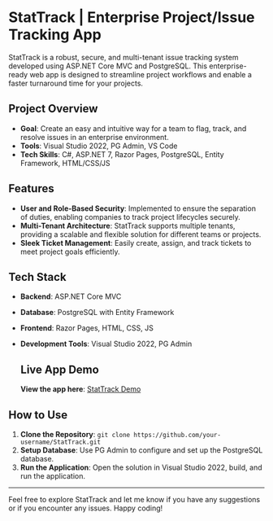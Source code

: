 # StatTrack | Enterprise Project/Issue Tracking App

StatTrack is a robust, secure, and multi-tenant issue tracking system developed using ASP.NET Core MVC and PostgreSQL. This enterprise-ready web app is designed to streamline project workflows and enable a faster turnaround time for your projects.

## Project Overview

- **Goal**: Create an easy and intuitive way for a team to flag, track, and resolve issues in an enterprise environment.
- **Tools**: Visual Studio 2022, PG Admin, VS Code
- **Tech Skills**: C#, ASP.NET 7, Razor Pages, PostgreSQL, Entity Framework, HTML/CSS/JS

## Features

- **User and Role-Based Security**: Implemented to ensure the separation of duties, enabling companies to track project lifecycles securely.
- **Multi-Tenant Architecture**: StatTrack supports multiple tenants, providing a scalable and flexible solution for different teams or projects.
- **Sleek Ticket Management**: Easily create, assign, and track tickets to meet project goals efficiently.

## Tech Stack

- **Backend**: ASP.NET Core MVC
- **Database**: PostgreSQL with Entity Framework
- **Frontend**: Razor Pages, HTML, CSS, JS
- **Development Tools**: Visual Studio 2022, PG Admin

  ## Live App Demo

    **View the app here**: [StatTrack Demo](https://stattrack-production.up.railway.app/)

## How to Use

1. **Clone the Repository**: `git clone https://github.com/your-username/StatTrack.git`
2. **Setup Database**: Use PG Admin to configure and set up the PostgreSQL database.
3. **Run the Application**: Open the solution in Visual Studio 2022, build, and run the application.

<!--## Contributing

If you'd like to contribute to StatTrack, follow these steps:

1. Fork the repository.
2. Create a new branch for your feature: `git checkout -b feature-new-feature`
3. Commit your changes: `git commit -m 'Add a new feature'`
4. Push to the branch: `git push origin feature-new-feature`
5. Submit a pull request.

## License

This project is licensed under the [MIT License](LICENSE).-->

---

Feel free to explore StatTrack and let me know if you have any suggestions or if you encounter any issues. Happy coding!
